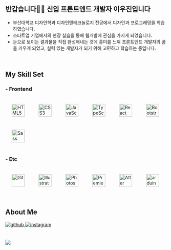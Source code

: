 

## 반갑습니다🖐🏻 신입 프론트엔드 개발자 이우진입니다  
  

- 부산대학교 디자인학과 디자인앤테크놀로지 전공에서 디자인과 프로그래밍을 학습하였습니다.
- 스타트업 기업에서의 현장 실습을 통해 웹개발에 관심을 가지게 되었습니다.
- 눈으로 보이는 결과물을 직접 완성해내는 것에 흥미를 느껴 프론트엔드 개발자의 꿈을 키우게 되었고, 실력 있는 개발자가 되기 위해 고민하고 학습하는 중입니다.
<br/>  

## My Skill Set  
### - Frontend  
<div align="left">  
<img style="margin: 20px" src="https://profilinator.rishav.dev/skills-assets/html5-original-wordmark.svg" alt="HTML5" height="40" />  
<img style="margin: 20px" src="https://profilinator.rishav.dev/skills-assets/css3-original-wordmark.svg" alt="CSS3" height="40" />  
<img style="margin: 20px" src="https://profilinator.rishav.dev/skills-assets/javascript-original.svg" alt="JavaScript" height="40" />  
<img style="margin: 20px" src="https://profilinator.rishav.dev/skills-assets/typescript-original.svg" alt="TypeScript" height="40" />  
<img style="margin: 20px" src="https://profilinator.rishav.dev/skills-assets/react-original-wordmark.svg" alt="React" height="40" />  
<img style="margin: 20px" src="https://profilinator.rishav.dev/skills-assets/bootstrap-plain.svg" alt="Bootstrap" height="40" />  
<img style="margin: 20px" src="https://profilinator.rishav.dev/skills-assets/sass-original.svg" alt="Sass" height="40" />  
<!-- <img style="margin: 20px" src="https://cdn.worldvectorlogo.com/logos/nextjs-2.svg" alt="nextjs" width="40" height="40"/> -->
</div>  

### - Etc  
<div align="left">  
<img style="margin: 20px" src="https://profilinator.rishav.dev/skills-assets/git-scm-icon.svg" alt="Git" height="40" />  
<img style="margin: 20px" src="https://profilinator.rishav.dev/skills-assets/adobe_illustrator-icon.svg" alt="Illustrator" height="40" />  
<img style="margin: 20px" src="https://profilinator.rishav.dev/skills-assets/photoshop-plain.svg" alt="Photoshop" height="40" />  
<img style="margin: 20px" src="https://profilinator.rishav.dev/skills-assets/adobepremierepro.png" alt="Premiere Pro" height="40" />  
<img style="margin: 20px" src="https://profilinator.rishav.dev/skills-assets/aftereffects.png" alt="After Effects" height="40" />  
<img style="margin: 20px" src="https://cdn.worldvectorlogo.com/logos/arduino-1.svg" alt="arduino" height="40"/>
</div>
<br/>


## About Me
<div align="left">
<a href="https://github.com/nijoow" target="_blank">
<img src=https://img.shields.io/badge/github-%2324292e.svg?&style=for-the-badge&logo=github&logoColor=white alt=github style="margin-bottom: 5px;" />
</a>
<a href="https://www.instagram.com/ni.joow" target="_blank">
<img src=https://img.shields.io/badge/instagram-%23000000.svg?&style=for-the-badge&logo=instagram&color=A30B56&logoColor=white alt=instagram style="margin-bottom: 5px;" />
</a> 
</div>  
<br/>
<br/>  
<div align="left"><img src="https://spotify-github-profile.vercel.app/api/view?uid=31z26ebvmvfzme53xtmbpjfs4rau&cover_image=true&theme=default" /></div>  

<br/>
